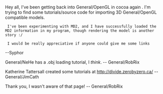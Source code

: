 Hey all,
         I've been getting back into General/OpenGL in cocoa again . I'm trying to find some tutorials/source code for importing 3D General/OpenGL compatible models.
 
     I've been experimenting with MD2, and I have successfully loaded the MD2 information in my program, though rendering the model is another story :/
 
     I would be really appreciative if anyone could give me some links

--Syphor

General/NeHe has a .obj loading tutorial, I *think*. -- General/RobRix

Katherine Tattersall created some tutorials at http://divide.zerobyzero.ca/ -- General/JimCath

Thank you, I wasn't aware of that page! -- General/RobRix